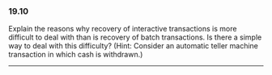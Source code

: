 ### 19.10

Explain the reasons why recovery of interactive transactions is more difficult
to deal with than is recovery of batch transactions. Is there a simple way to deal
with this difficulty? (Hint: Consider an automatic teller machine transaction
in which cash is withdrawn.)

---


